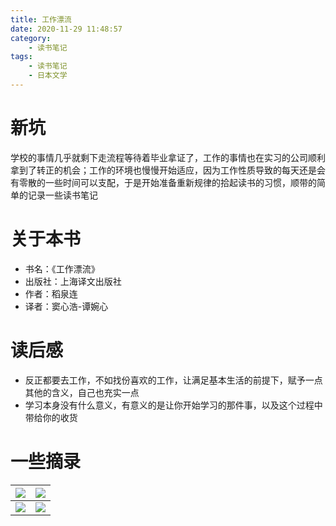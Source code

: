 ```yaml
---
title: 工作漂流
date: 2020-11-29 11:48:57
category:
    - 读书笔记
tags:
    - 读书笔记
    - 日本文学
---
```


# 新坑

学校的事情几乎就剩下走流程等待着毕业拿证了，工作的事情也在实习的公司顺利拿到了转正的机会；工作的环境也慢慢开始适应，因为工作性质导致的每天还是会有零散的一些时间可以支配，于是开始准备重新规律的拾起读书的习惯，顺带的简单的记录一些读书笔记

<!-- more -->

# 关于本书

- 书名：《工作漂流》
- 出版社：上海译文出版社
- 作者：稻泉连
- 译者：窦心浩-谭婉心

# 读后感

- 反正都要去工作，不如找份喜欢的工作，让满足基本生活的前提下，赋予一点其他的含义，自己也充实一点
- 学习本身没有什么意义，有意义的是让你开始学习的那件事，以及这个过程中带给你的收货

# 一些摘录

| ![](https://img.shuaxindiary.cn/book_note1.jpg_20201129115117.jpg) | ![](https://img.shuaxindiary.cn/book_note2.jpg_20201129115109.jpg) |
| ---------------------------------------------------------- | ---------------------------------------------------------- |
| ![](https://img.shuaxindiary.cn/book_note3.jpg_20201129115121.jpg) | ![](https://img.shuaxindiary.cn/book_note4.jpg_20201129115124.jpg) |

